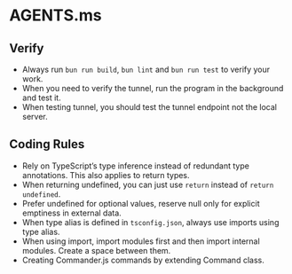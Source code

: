 # AGENTS.ms

## Verify

- Always run `bun run build`, `bun lint` and `bun run test` to verify your work.
- When you need to verify the tunnel, run the program in the background and test it.
- When testing tunnel, you should test the tunnel endpoint not the local server.

## Coding Rules

- Rely on TypeScript’s type inference instead of redundant type annotations. This also applies to return types.
- When returning undefined, you can just use `return` instead of `return undefined`.
- Prefer undefined for optional values, reserve null only for explicit emptiness in external data.
- When type alias is defined in `tsconfig.json`, always use imports using type alias.
- When using import, import modules first and then import internal modules. Create a space between them.
- Creating Commander.js commands by extending Command class.
